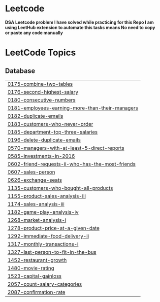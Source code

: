 # Leetcode
**DSA Leetcode problem I have solved while practicing for this Repo I am using LeetHub extension to automate this tasks means No need to copy or paste any code manually**

<!---LeetCode Topics Start-->
# LeetCode Topics
## Database
|  |
| ------- |
| [0175-combine-two-tables](https://github.com/govind527/Leetcode/tree/master/0175-combine-two-tables) |
| [0176-second-highest-salary](https://github.com/govind527/Leetcode/tree/master/0176-second-highest-salary) |
| [0180-consecutive-numbers](https://github.com/govind527/Leetcode/tree/master/0180-consecutive-numbers) |
| [0181-employees-earning-more-than-their-managers](https://github.com/govind527/Leetcode/tree/master/0181-employees-earning-more-than-their-managers) |
| [0182-duplicate-emails](https://github.com/govind527/Leetcode/tree/master/0182-duplicate-emails) |
| [0183-customers-who-never-order](https://github.com/govind527/Leetcode/tree/master/0183-customers-who-never-order) |
| [0185-department-top-three-salaries](https://github.com/govind527/Leetcode/tree/master/0185-department-top-three-salaries) |
| [0196-delete-duplicate-emails](https://github.com/govind527/Leetcode/tree/master/0196-delete-duplicate-emails) |
| [0570-managers-with-at-least-5-direct-reports](https://github.com/govind527/Leetcode/tree/master/0570-managers-with-at-least-5-direct-reports) |
| [0585-investments-in-2016](https://github.com/govind527/Leetcode/tree/master/0585-investments-in-2016) |
| [0602-friend-requests-ii-who-has-the-most-friends](https://github.com/govind527/Leetcode/tree/master/0602-friend-requests-ii-who-has-the-most-friends) |
| [0607-sales-person](https://github.com/govind527/Leetcode/tree/master/0607-sales-person) |
| [0626-exchange-seats](https://github.com/govind527/Leetcode/tree/master/0626-exchange-seats) |
| [1135-customers-who-bought-all-products](https://github.com/govind527/Leetcode/tree/master/1135-customers-who-bought-all-products) |
| [1155-product-sales-analysis-iii](https://github.com/govind527/Leetcode/tree/master/1155-product-sales-analysis-iii) |
| [1174-sales-analysis-iii](https://github.com/govind527/Leetcode/tree/master/1174-sales-analysis-iii) |
| [1182-game-play-analysis-iv](https://github.com/govind527/Leetcode/tree/master/1182-game-play-analysis-iv) |
| [1268-market-analysis-i](https://github.com/govind527/Leetcode/tree/master/1268-market-analysis-i) |
| [1278-product-price-at-a-given-date](https://github.com/govind527/Leetcode/tree/master/1278-product-price-at-a-given-date) |
| [1292-immediate-food-delivery-ii](https://github.com/govind527/Leetcode/tree/master/1292-immediate-food-delivery-ii) |
| [1317-monthly-transactions-i](https://github.com/govind527/Leetcode/tree/master/1317-monthly-transactions-i) |
| [1327-last-person-to-fit-in-the-bus](https://github.com/govind527/Leetcode/tree/master/1327-last-person-to-fit-in-the-bus) |
| [1452-restaurant-growth](https://github.com/govind527/Leetcode/tree/master/1452-restaurant-growth) |
| [1480-movie-rating](https://github.com/govind527/Leetcode/tree/master/1480-movie-rating) |
| [1523-capital-gainloss](https://github.com/govind527/Leetcode/tree/master/1523-capital-gainloss) |
| [2057-count-salary-categories](https://github.com/govind527/Leetcode/tree/master/2057-count-salary-categories) |
| [2087-confirmation-rate](https://github.com/govind527/Leetcode/tree/master/2087-confirmation-rate) |
<!---LeetCode Topics End-->
